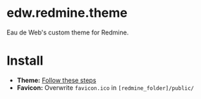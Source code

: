 edw.redmine.theme
=================

Eau de Web's custom theme for Redmine.

# Install
* **Theme:** [Follow these steps](http://www.redmine.org/projects/redmine/wiki/howto_create_a_custom_redmine_theme)
* **Favicon:** Overwrite `favicon.ico` in `[redmine_folder]/public/`
